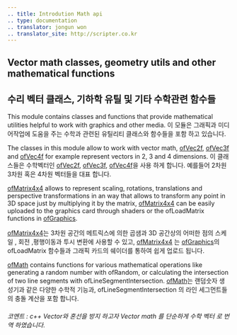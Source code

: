 ```yaml
---
.. title: Introdution Math api
.. type: documentation
.. translator: jongun won
.. translator_site: http://scripter.co.kr
---
```

## Vector math classes, geometry utils and other mathematical functions
## 수리 벡터 클래스, 기하학 유틸 및 기타 수학관련 함수들

This module contains classes and functions that provide mathematical utilities helpful to work with graphics and other media. 
이 모듈은 그래픽과 미디어작업에 도움을 주는 수학과 관련된 유틸리티 클래스와 함수들을 포함 하고 있습니다. 

The classes in this module allow to work with vector math, [ofVec2f](ofVec2f.html), [ofVec3f](ofVec3f.html) and [ofVec4f](ofVec4f.html) for example represent vectors in 2, 3 and 4 dimensions. 
이 클래스들은 수학벡터인  [ofVec2f](ofVec2f.html), [ofVec3f](ofVec3f.html), [ofVec4f](ofVec4f.html)을 사용 하게 합니다. 예를들어 2차원 3차원 혹은 4차원 벡터들을 대표 합니다. 

[ofMatrix4x4](ofMatrix4x4.html) allows to represent scaling, rotations, translations and perspective transformations in an way that allows to transform any point in 3D space just by multiplying it by the matrix, [ofMatrix4x4](ofMatrix4x4.html) can be easily uploaded to the graphics card through shaders or the ofLoadMatrix functions in [ofGraphics](../graphics/ofGraphics.html).

[ofMatrix4x4](ofMatrix4x4.html)는 3차원 공간의 메트릭스에 의한 곱샘과 3D 공간상의 어떠한 점의 스케일 , 회전 ,평행이동과 투시 변환에 사용할 수 있고, [ofMatrix4x4](ofMatrix4x4.html) 는 [ofGraphics](../graphics/ofGraphics.html)의 ofLoadMatrix 함수들과 그래픽 카드의 쉐이더를 통하여 쉽게 업로드 됩니다.

[ofMath](ofMath.html) contains functions for various mathematical operations like generating a random number with ofRandom, or calculating the intersection of two line segments with ofLineSegmentIntersection.
[ofMath](ofMath.html)는 랜덤숫자 생성기과 같은 다양한 수학적 기능과, ofLineSegmentIntersection 의 라인 세그먼트들의 충돌 계산을 포함 합니다.


###### 코멘트 : c++ Vector와 혼선을 방지 하고자 Vector math 를 단순하게 수학 벡터 로 번역 하였습니다.  

